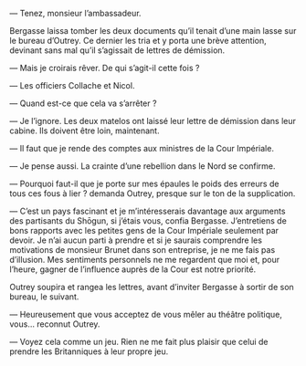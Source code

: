 — Tenez, monsieur l’ambassadeur.

Bergasse laissa tomber les deux documents qu’il tenait d’une main lasse sur
le bureau d’Outrey. Ce dernier les tria et y porta une brève attention,
devinant sans mal qu’il s’agissait de lettres de démission.

— Mais je croirais rêver. De qui s’agit-il cette fois ?

— Les officiers Collache et Nicol.

— Quand est-ce que cela va s’arrêter ?

— Je l’ignore. Les deux matelos ont laissé leur lettre de démission dans leur
cabine. Ils doivent être loin, maintenant.

— Il faut que je rende des comptes aux ministres de la Cour Impériale.

— Je pense aussi. La crainte d’une rebellion dans le Nord se confirme.

— Pourquoi faut-il que je porte sur mes épaules le poids des erreurs de tous
ces fous à lier ? demanda Outrey, presque sur le ton de la supplication.

— C’est un pays fascinant et je m’intéresserais davantage aux arguments des
partisants du Shōgun, si j’étais vous, confia Bergasse. J’entretiens de bons
rapports avec les petites gens de la Cour Impériale seulement par devoir. Je
n’ai aucun parti à prendre et si je saurais comprendre les motivations de
monsieur Brunet dans son entreprise, je ne me fais pas d’illusion. Mes
sentiments personnels ne me regardent que moi et, pour l’heure, gagner de
l’influence auprès de la Cour est notre priorité.

Outrey soupira et rangea les lettres, avant d’inviter Bergasse à sortir de
son bureau, le suivant.

— Heureusement que vous acceptez de vous mêler au théâtre politique, vous…
reconnut Outrey.

— Voyez cela comme un jeu. Rien ne me fait plus plaisir que celui de prendre
les Britanniques à leur propre jeu.
